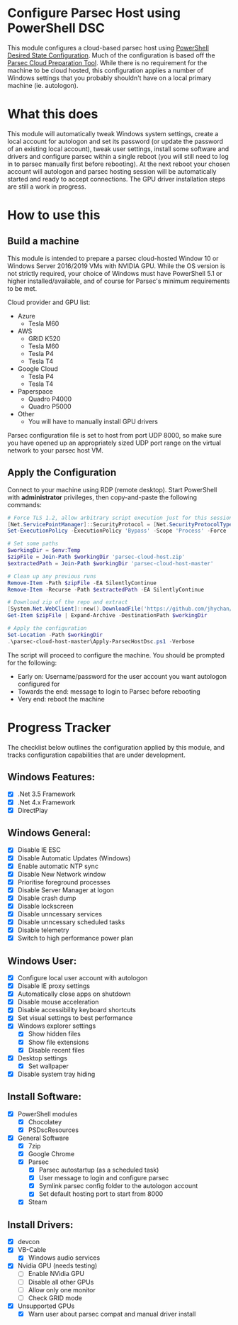 # Configure Parsec Host using PowerShell DSC
This module configures a cloud-based parsec host using [PowerShell Desired State Configuration](https://docs.microsoft.com/en-us/powershell/scripting/dsc/getting-started/wingettingstarted?view=powershell-5.1). Much of the configuration is based off the [Parsec Cloud Preparation Tool](https://github.com/jamesstringerparsec/Parsec-Cloud-Preparation-Tool). While there is no requirement for the machine to be cloud hosted, this configuration applies a number of Windows settings that you probably shouldn't have on a local primary machine (ie. autologon).

# What this does
This module will automatically tweak Windows system settings, create a local account for autologon and set its password (or update the password of an existing local account), tweak user settings, install some software and drivers and configure parsec within a single reboot (you will still need to log in to parsec manually first before rebooting). At the next reboot your chosen account will autologon and parsec hosting session will be automatically started and ready to accept connections. The GPU driver installation steps are still a work in progress.

# How to use this
## Build a machine
This module is intended to prepare a parsec cloud-hosted Window 10 or Windows Server 2016/2019 VMs with NVIDIA GPU. While the OS version is not strictly required, your choice of Windows must have PowerShell 5.1 or higher installed/available, and of course for Parsec's minimum requirements to be met.

Cloud provider and GPU list:
 - Azure
   - Tesla M60
 - AWS
   - GRID K520
   - Tesla M60
   - Tesla P4
   - Tesla T4
 - Google Cloud
   - Tesla P4
   - Tesla T4
 - Paperspace
   - Quadro P4000
   - Quadro P5000
 - Other
   - You will have to manually install GPU drivers

Parsec configuration file is set to host from port UDP 8000, so make sure you have opened up an appropriately sized UDP port range on the virtual network to your parsec host VM.

## Apply the Configuration
Connect to your machine using RDP (remote desktop). Start PowerShell with **administrator** privileges, then copy-and-paste the following commands:
```powershell
# Force TLS 1.2, allow arbitrary script execution just for this session
[Net.ServicePointManager]::SecurityProtocol = [Net.SecurityProtocolType]::Tls12
Set-ExecutionPolicy -ExecutionPolicy 'Bypass' -Scope 'Process' -Force

# Set some paths
$workingDir = $env:Temp
$zipFile = Join-Path $workingDir 'parsec-cloud-host.zip'
$extractedPath = Join-Path $workingDir 'parsec-cloud-host-master'

# Clean up any previous runs
Remove-Item -Path $zipFile -EA SilentlyContinue
Remove-Item -Recurse -Path $extractedPath -EA SilentlyContinue

# Download zip of the repo and extract
[System.Net.WebClient]::new().DownloadFile('https://github.com/jhychan/parsec-cloud-host/archive/master.zip', $zipFile)
Get-Item $zipFile | Expand-Archive -DestinationPath $workingDir

# Apply the configuration
Set-Location -Path $workingDir
.\parsec-cloud-host-master\Apply-ParsecHostDsc.ps1 -Verbose
```

The script will proceed to configure the machine. You should be prompted for the following:
* Early on: Username/password for the user account you want autologon configured for
* Towards the end: message to login to Parsec before rebooting
* Very end: reboot the machine

# Progress Tracker
The checklist below outlines the configuration applied by this module, and tracks configuration capabilities that are under development.

## Windows Features:
 - [x] .Net 3.5 Framework
 - [x] .Net 4.x Framework
 - [x] DirectPlay

## Windows General:
 - [x] Disable IE ESC
 - [x] Disable Automatic Updates (Windows)
 - [x] Enable automatic NTP sync
 - [x] Disable New Network window
 - [x] Prioritise foreground processes
 - [x] Disable Server Manager at logon
 - [x] Disable crash dump
 - [x] Disable lockscreen
 - [x] Disable unncessary services
 - [x] Disable unncessary scheduled tasks
 - [x] Disable telemetry
 - [x] Switch to high performance power plan

## Windows User:
 - [x] Configure local user account with autologon
 - [x] Disable IE proxy settings
 - [x] Automatically close apps on shutdown
 - [x] Disable mouse acceleration
 - [x] Disable accessibility keyboard shortcuts
 - [x] Set visual settings to best performance
 - [x] Windows explorer settings
    - [x] Show hidden files
    - [x] Show file extensions
 	- [x] Disable recent files
 - [x] Desktop settings
 	- [x] Set wallpaper
  - [x] Disable system tray hiding

## Install Software:
 - [x] PowerShell modules
 	- [x] Chocolatey
 	- [x] PSDscResources
 - [x] General Software
 	- [x] 7zip
 	- [x] Google Chrome
 	- [x] Parsec
 	   - [x] Parsec autostartup (as a scheduled task)
 	   - [x] User message to login and configure parsec
 	   - [x] Symlink parsec config folder to the autologon account
 	   - [x] Set default hosting port to start from 8000
 	- [x] Steam

## Install Drivers:
 - [x] devcon
 - [x] VB-Cable
 	- [x] Windows audio services
 - [x] Nvidia GPU (needs testing)
 	- [ ] Enable NVidia GPU
 	- [ ] Disable all other GPUs
 	- [ ] Allow only one monitor
 	- [ ] Check GRID mode
 - [x] Unsupported GPUs
    - [x] Warn user about parsec compat and manual driver install
